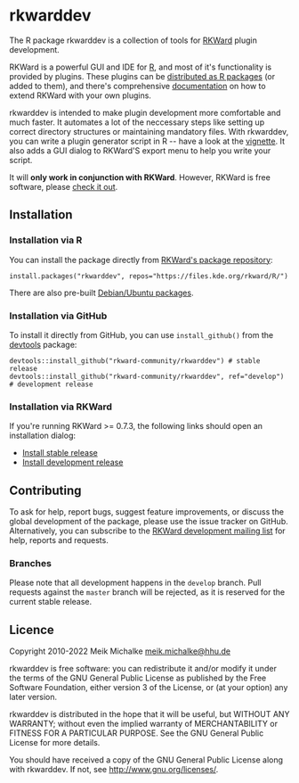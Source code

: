 # rkwarddev

The R package rkwarddev is a collection of tools for [RKWard](https://rkward.kde.org) plugin development.

RKWard is a powerful GUI and IDE for [R](https://www.r-project.org/), and most of it's functionality is provided by plugins.
These plugins can be [distributed as R packages](https://files.kde.org/rkward/R/) (or added to them), and there's comprehensive
[documentation](https://docs.kde.org/trunk5/en/rkward/rkwardplugins/index.html) on how to extend RKWard with your own plugins.

rkwarddev is intended to make plugin development more comfortable and much faster. It automates a lot of the neccessary steps
like setting up correct directory structures or maintaining mandatory files. With rkwarddev, you can write a plugin generator
script in R -- have a look at the [vignette](inst/doc/rkwarddev_vignette.html "rkwarddev vignette").
It also adds a GUI dialog to RKWard'S export menu to help you write your script.

It will **only work in conjunction with RKWard**. However, RKWard is free software, please [check it out](https://rkward.kde.org).

## Installation

### Installation via R

You can install the package directly from [RKWard's package repository](https://files.kde.org/rkward/R/):

```
install.packages("rkwarddev", repos="https://files.kde.org/rkward/R/")
```

There are also pre-built [Debian/Ubuntu packages](https://files.kde.org/rkward/R/pckg/rkwarddev/deb_repo.html).

### Installation via GitHub

To install it directly from GitHub, you can use `install_github()` from the [devtools](https://github.com/r-lib/devtools) package:

```
devtools::install_github("rkward-community/rkwarddev") # stable release
devtools::install_github("rkward-community/rkwarddev", ref="develop") # development release
```

### Installation via RKWard

If you're running RKWard >= 0.7.3, the following links should open an installation dialog:

* [Install stable release](rkward://runplugin/Installfromgit::cmp_InstallfromgitInstllfrmgt/frm_Prvtrpst.checked=0%0AgitRepo.text=rkwarddev%0AgitUser.text=rkward-community%0Ainp_Cmmttgbr.text=%0Ainp_Sbdrctry.text=%0ApackageSource.string=github)
* [Install development release](rkward://runplugin/Installfromgit::cmp_InstallfromgitInstllfrmgt/frm_Prvtrpst.checked=0%0AgitRepo.text=rkwarddev%0AgitUser.text=rkward-community%0Ainp_Cmmttgbr.text=develop%0Ainp_Sbdrctry.text=%0ApackageSource.string=github)

## Contributing

To ask for help, report bugs, suggest feature improvements, or discuss the global
development of the package, please use the issue tracker on GitHub.
Alternatively, you can subscribe to the [RKWard development mailing list](https://mail.kde.org/mailman/listinfo/rkward-devel)
for help, reports and requests.

### Branches

Please note that all development happens in the `develop` branch. Pull requests against the `master`
branch will be rejected, as it is reserved for the current stable release.

## Licence

Copyright 2010-2022 Meik Michalke <meik.michalke@hhu.de>

rkwarddev is free software: you can redistribute it and/or modify
it under the terms of the GNU General Public License as published by
the Free Software Foundation, either version 3 of the License, or
(at your option) any later version.

rkwarddev is distributed in the hope that it will be useful,
but WITHOUT ANY WARRANTY; without even the implied warranty of
MERCHANTABILITY or FITNESS FOR A PARTICULAR PURPOSE.  See the
GNU General Public License for more details.

You should have received a copy of the GNU General Public License
along with rkwarddev.  If not, see <http://www.gnu.org/licenses/>.
